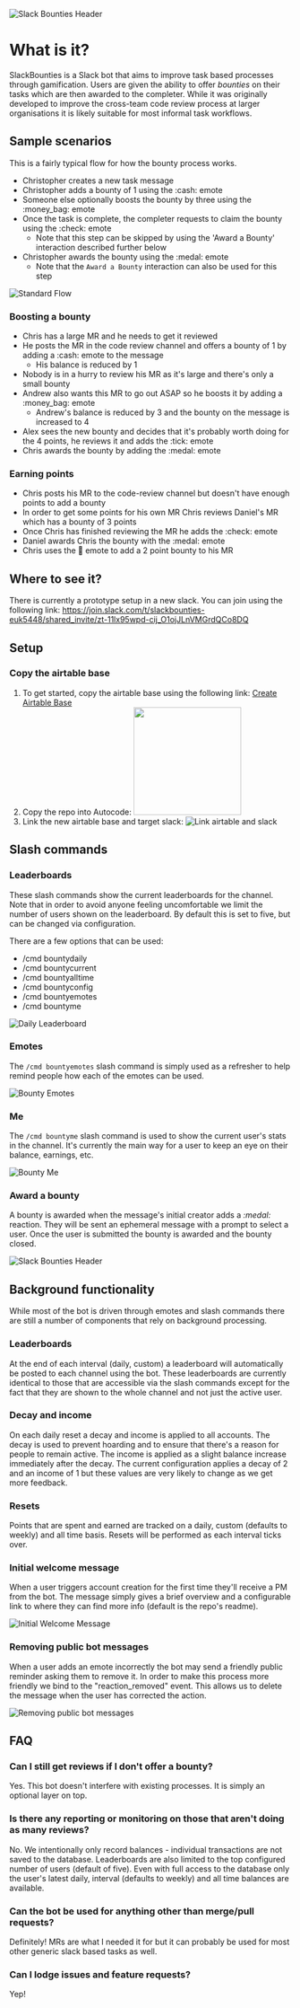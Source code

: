 ![Slack Bounties Header](docs/slack_bounties_header.png)

# What is it?
SlackBounties is a Slack bot that aims to improve task based processes through gamification. Users are given the ability to offer _bounties_ on their tasks which are then awarded to the completer.
While it was originally developed to improve the cross-team code review process at larger organisations it is likely suitable for most informal task workflows.

## Sample scenarios
This is a fairly typical flow for how the bounty process works.
- Christopher creates a new task message
- Christopher adds a bounty of 1 using the :cash: emote
- Someone else optionally  boosts the bounty by three using the :money_bag: emote
- Once the task is complete, the completer requests to claim the bounty using the :check: emote
  - Note that this step can be skipped by using the 'Award a Bounty' interaction described further below
- Christopher awards the bounty using the :medal: emote
  - Note that the `Award a Bounty` interaction can also be used for this step

![Standard Flow](docs/standard_flow_diagram.png)

### Boosting a bounty
- Chris has a large MR and he needs to get it reviewed
- He posts the MR in the code review channel and offers a bounty of 1 by adding a :cash: emote to the message
  - His balance is reduced by 1
- Nobody is in a hurry to review his MR as it's large and there's only a small bounty
- Andrew also wants this MR to go out ASAP so he boosts it by adding a :money_bag: emote
  - Andrew's balance is reduced by 3 and the bounty on the message is increased to 4
- Alex sees the new bounty and decides that it's probably worth doing for the 4 points, he reviews it and adds the :tick: emote
- Chris awards the bounty by adding the :medal: emote

### Earning points
- Chris posts his MR to the code-review channel but doesn't have enough points to add a bounty
- In order to get some points for his own MR Chris reviews Daniel's MR which has a bounty of 3 points
- Once Chris has finished reviewing the MR he adds the :check: emote
- Daniel awards Chris the bounty with the :medal: emote
- Chris uses the :money_with_wings: emote to add a 2 point bounty to his MR

## Where to see it?
There is currently a prototype setup in a new slack. You can join using the following link: https://join.slack.com/t/slackbounties-euk5448/shared_invite/zt-11lx95wpd-cij_O1ojJLnVMGrdQCo8DQ

## Setup 

### Copy the airtable base
1) To get started, copy the airtable base using the following link: [Create Airtable Base](https://airtable.com/addBaseFromShare/shrE1WztivrqZFlxS?utm_source=universe_copy&exploreApplicationId=expae7goZHQO0flw6)
2) Copy the repo into Autocode: [<img src="https://open.autocode.com/static/images/open.svg?" width="192">](https://open.autocode.com/)
3) Link the new airtable base and target slack:
![Link airtable and slack](docs/link_airtable.png)

## Slash commands
### Leaderboards
These slash commands show the current leaderboards for the channel. Note that in order to avoid anyone feeling uncomfortable we limit the number of users shown on the leaderboard. By default this is set to five, but can be changed via configuration.

There are a few options that can be used:

- /cmd bountydaily
- /cmd bountycurrent
- /cmd bountyalltime
- /cmd bountyconfig
- /cmd bountyemotes
- /cmd bountyme

![Daily Leaderboard](docs/daily_leaderboard.png)

### Emotes
The `/cmd bountyemotes` slash command is simply used as a refresher to help remind people how each of the emotes can be used.

![Bounty Emotes](docs/emotes_slash_command.png)

### Me
The `/cmd bountyme` slash command is used to show the current user's stats in the channel. It's currently the main way for a user to keep an eye on their balance, earnings, etc.

![Bounty Me](docs/bounty_me_slash_command.png)


### Award a bounty
A bounty is awarded when the message's initial creator adds a _:medal:_ reaction. They will be sent an ephemeral message
with a prompt to select a user. Once the user is submitted the bounty is awarded and the bounty closed.

![Slack Bounties Header](docs/award_a_bounty.png)

## Background functionality
While most of the bot is driven through emotes and slash commands there are still a number of components that rely on background processing.

### Leaderboards
At the end of each interval (daily, custom) a leaderboard will automatically be posted to each channel using the
bot. These leaderboards are currently identical to those that are accessible via the slash commands except for the
fact that they are shown to the whole channel and not just the active user.

### Decay and income
On each daily reset a decay and income is applied to all accounts. The decay is used to prevent hoarding and
to ensure that there's a reason for people to remain active. The income is applied as a slight balance
increase immediately after the decay. The current configuration applies a decay of 2 and an income of 1
but these values are very likely to change as we get more feedback.

### Resets
Points that are spent and earned are tracked on a daily, custom (defaults to weekly) and all time basis. Resets
will be performed as each interval ticks over.

### Initial welcome message
When a user triggers account creation for the first time they'll receive a PM from the bot. The message simply gives a brief
overview and a configurable link to where they can find more info (default is the repo's readme).

![Initial Welcome Message](docs/welcome_message.png)

### Removing public bot messages
When a user adds an emote incorrectly the bot may send a friendly public reminder asking them to remove it. In order to make this process more friendly we bind to the
"reaction_removed" event. This allows us to delete the message when the user has corrected the action.

![Removing public bot messages](docs/remove_message.png)

## FAQ
### Can I still get reviews if I don't offer a bounty?
Yes. This bot doesn't interfere with existing processes. It is simply an optional layer on top.

### Is there any reporting or monitoring on those that aren't doing as many reviews?
No. We intentionally only record balances - individual transactions are not saved to the
database. Leaderboards are also limited to the top configured number of users (default of five).
Even with full access to the database only the user's latest daily, interval (defaults to weekly)
and all time balances are available. 

### Can the bot be used for anything other than merge/pull requests?
Definitely! MRs are what I needed it for but it can probably be used for most other generic slack based tasks as well.

### Can I lodge issues and feature requests?
Yep!















